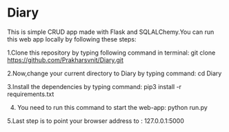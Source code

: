 # Diary
This is simple CRUD app made with Flask and SQLALChemy.You can run this web app locally by following these steps:

1.Clone this repository by typing following command in terminal: git clone https://github.com/Prakharsvnit/Diary.git

2.Now,change your current directory to Diary by typing command: cd Diary

3.Install the dependencies by typing command: pip3 install -r requirements.txt

4. You need to run this command to start the web-app: python run.py

5.Last step is to point your browser address to : 127.0.0.1:5000
